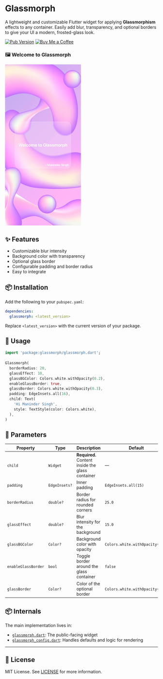 
# Glassmorph

A lightweight and customizable Flutter widget for applying **Glassmorphism** effects to any container. Easily add blur, transparency, and optional borders to give your UI a modern, frosted-glass look.

[![Pub Version](https://img.shields.io/pub/v/glassmorph)](https://pub.dev/packages/glassmorph)
[![Buy Me a Coffee](https://img.shields.io/badge/☕-Buy%20Me%20a%20Coffee-orange)](https://coff.ee/manindersingh)

### 🖼️ Welcome to Glassmorph

<img src="https://raw.githubusercontent.com/manindercingh/glassmorh/main/screenshots/welcome_glassmorph.jpg" width="250" alt="Welcome to Glassmorph" />

## ✨ Features

- Customizable blur intensity
- Background color with transparency
- Optional glass border
- Configurable padding and border radius
- Easy to integrate

## 📦 Installation

Add the following to your `pubspec.yaml`:

```yaml
dependencies:
  glassmorph: <latest_version>
```

Replace `<latest_version>` with the current version of your package.

## 🔧 Usage

```dart
import 'package:glassmorph/glassmorph.dart';

Glassmorph(
  borderRadius: 20,
  glassEffect: 10,
  glassBGColor: Colors.white.withOpacity(0.2),
  enableGlassBorder: true,
  glassBorder: Colors.white.withOpacity(0.3),
  padding: EdgeInsets.all(16),
  child: Text(
    'Hi Maninder Singh',
    style: TextStyle(color: Colors.white),
  ),
)
```

## 📄 Parameters

| Property            | Type             | Description                                      | Default                           |
|---------------------|------------------|--------------------------------------------------|-----------------------------------|
| `child`             | `Widget`         | **Required.** Content inside the glass container | —                                 |
| `padding`           | `EdgeInsets?`    | Inner padding                                    | `EdgeInsets.all(15)`              |
| `borderRadius`      | `double?`        | Border radius for rounded corners                | `25.0`                            |
| `glassEffect`       | `double?`        | Blur intensity for the background                | `15.0`                            |
| `glassBGColor`      | `Color?`         | Background color with opacity                    | `Colors.white.withOpacity(0.2)`   |
| `enableGlassBorder` | `bool`           | Toggle border around the glass container         | `false`                           |
| `glassBorder`       | `Color?`         | Color of the optional border                     | `Colors.white.withOpacity(0.3)`   |

## 📦 Internals

The main implementation lives in:

- [`glassmorph.dart`](lib/glassmorph.dart): The public-facing widget
- [`glassmorph_config.dart`](lib/glassmorph_config.dart): Handles defaults and logic for rendering

---

## 📜 License

MIT License. See [LICENSE](LICENSE) for more information.
